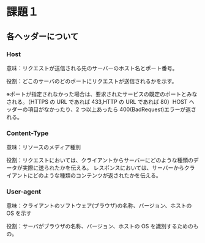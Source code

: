 # 課題１

## 各ヘッダーについて

### Host

意味：リクエストが送信される先のサーバーのホスト名とポート番号。

役割：どこのサーバのどのポートにリクエストが送信されるかを示す。

※ポートが指定されなかった場合は、要求されたサービスの既定のポートとみなされる。（HTTPS の URL であれば 433,HTTP の URL であれば 80）HOST ヘッダーの項目がなかったり、2 つ以上あったら 400(BadRequest)エラーが返される。

### Content-Type

意味：リソースのメディア種別

役割：リクエストにおいては、クライアントからサーバーにどのような種類のデータが実際に送られたかを伝える。
レスポンスにおいては、サーバーからクライアントにどのような種類のコンテンツが返されたかを伝える。

### User-agent

意味：クライアントのソフトウェア(ブラウザ)の名称、バージョン、ホストの OS を示す

役割：サーバがブラウザの名称、バージョン、ホストの OS を識別するためのもの。
